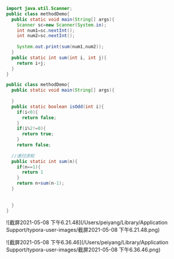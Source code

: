 ```java
import java.util.Scanner;
public class methodDemo{
  public static void main(String[] args){
    Scanner sc=new Scanner(System.in);
    int num1=sc.nextInt();
    int num2=sc.nextInt();
    
    System.out.print(sum(num1,num2));
  }
  public static int sum(int i, int j){
    return i+j;
  }
}
```



```java
public class methodDemo{
  public static void main(String[] args){
   
  }
  public static boolean isOdd(int i){
    if(i<0){
      return false;
    }
    if(i%2!=0){
      return true;
    }
    return false;
  
  //递归求和
  public static int sum(n){
    if(n==1){
      return 1
    }
    return n+sum(n-1);
  }
    
    
  }
}
```

![截屏2021-05-08 下午6.21.48](/Users/peiyang/Library/Application Support/typora-user-images/截屏2021-05-08 下午6.21.48.png)

![截屏2021-05-08 下午6.36.46](/Users/peiyang/Library/Application Support/typora-user-images/截屏2021-05-08 下午6.36.46.png)

